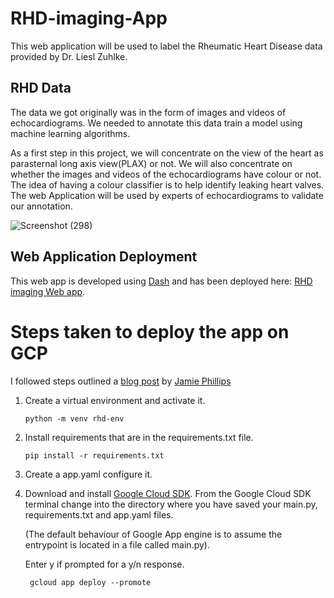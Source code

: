 # RHD-imaging-App
This web application will be used to label the Rheumatic Heart Disease data provided by Dr. Liesl Zuhlke.

## RHD Data
The data we got originally was in the form of images and videos of echocardiograms. We needed to annotate this data train a model using machine learning algorithms.

As a first step in this project, we will concentrate on the view of the heart as parasternal long axis view(PLAX) or not. We will also concentrate on whether the images and videos of the echocardiograms have colour or not. The idea of having a colour classifier is to help identify leaking heart valves.
The web Application will be used by experts of echocardiograms to validate our annotation.

![Screenshot (298)](https://user-images.githubusercontent.com/74656615/133057040-c2cfd21a-7ac7-429d-94ee-edab3845c9c2.png)

## Web Application Deployment
This web app is developed using [Dash](https://dash.plotly.com/) and has been deployed here: [RHD imaging Web app](https://rhd-imaging-325212.uw.r.appspot.com/).

  # Steps taken to deploy the app on GCP
  
  I followed steps outlined a [blog post](https://www.phillipsj.net/posts/deploying-dash-to-google-app-engine/) by [Jamie Phillips](https://www.phillipsj.net/)
  
  1. Create a virtual environment and activate it.
              
         python -m venv rhd-env
  2. Install requirements that are in the requirements.txt file.
         
         pip install -r requirements.txt
  3. Create a app.yaml configure it.
  
  5. Download and install [Google Cloud SDK](https://cloud.google.com/sdk/docs/install). 
     From the Google Cloud SDK terminal change into the directory where you have saved your main.py, requirements.txt and app.yaml files. 
     
     (The default behaviour of Google App engine is to assume the entrypoint is located in a file called main.py).
     
     Enter y if prompted for a y/n response.
          
          gcloud app deploy --promote
     




